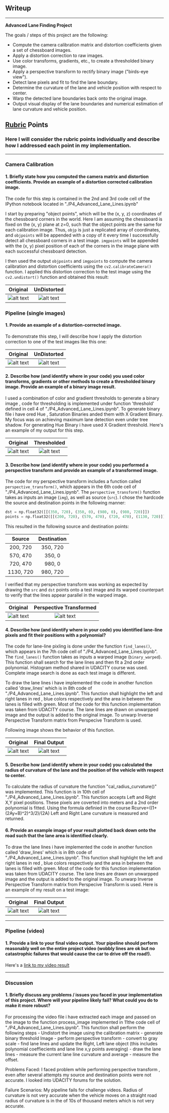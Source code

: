 ## Writeup

---

**Advanced Lane Finding Project**

The goals / steps of this project are the following:

* Compute the camera calibration matrix and distortion coefficients given a set of chessboard images.
* Apply a distortion correction to raw images.
* Use color transforms, gradients, etc., to create a thresholded binary image.
* Apply a perspective transform to rectify binary image ("birds-eye view").
* Detect lane pixels and fit to find the lane boundary.
* Determine the curvature of the lane and vehicle position with respect to center.
* Warp the detected lane boundaries back onto the original image.
* Output visual display of the lane boundaries and numerical estimation of lane curvature and vehicle position.

[//]: # (Image References)

[image1]: ./output_images/undistorted_images/calibration11.jpg "Undistorted"
[image2]: ./camera_cal/calibration2.jpg "Original Image"
[image3]: ./test_images/test5.jpg "Test Image"
[image4]: ./output_images/undistorted_images/test6.jpg "Undistorted"
[image5]: ./output_images/threshold_images/test6.jpg "Thresholded Image"
[image6]: ./output_images/perspective_images/test6.jpg "Perspective Transform"
[image7]: ./output_images/output/test6.jpg "Final Output"
[video1]: ./project_video.mp4 "Video"

## [Rubric](https://review.udacity.com/#!/rubrics/571/view) Points

### Here I will consider the rubric points individually and describe how I addressed each point in my implementation.  

---

### Camera Calibration

#### 1. Briefly state how you computed the camera matrix and distortion coefficients. Provide an example of a distortion corrected calibration image.

The code for this step is contained in the 2nd and 3rd code cell of the IPython notebook located in "./P4_Advanced_Lane_Lines.ipynb"

I start by preparing "object points", which will be the (x, y, z) coordinates of the chessboard corners in the world. Here I am assuming the chessboard is fixed on the (x, y) plane at z=0, such that the object points are the same for each calibration image.  Thus, `objp` is just a replicated array of coordinates, and `objpoints` will be appended with a copy of it every time I successfully detect all chessboard corners in a test image.  `imgpoints` will be appended with the (x, y) pixel position of each of the corners in the image plane with each successful chessboard detection.  

I then used the output `objpoints` and `imgpoints` to compute the camera calibration and distortion coefficients using the `cv2.calibrateCamera()` function.  I applied this distortion correction to the test image using the `cv2.undistort()` function and obtained this result: 

Original | UnDistorted
:--------:|:------------:
![alt text][image2] | ![alt text][image1]

### Pipeline (single images)

#### 1. Provide an example of a distortion-corrected image.

To demonstrate this step, I will describe how I apply the distortion correction to one of the test images like this one:

Original | UnDistorted
:--------:|:------------:
![alt text][image3] | ![alt text][image4]

#### 2. Describe how (and identify where in your code) you used color transforms, gradients or other methods to create a thresholded binary image.  Provide an example of a binary image result.

I used a combination of color and gradient thresholds to generate a binary image , code for thresholding is implemented under function 'threshold' defined in cell 4 of "./P4_Advanced_Lane_Lines.ipynb". To generate binary file i have ored Hue , Saturation Binaries anded them with X Gradient Binary. My focus was on achieving maximum lane detection even under tree shadow. For generating Hue Binary i have used X Gradient threshold. Here's an example of my output for this step.  

Original | Thresholded
:--------:|:------------:
![alt text][image3] | ![alt text][image5]


#### 3. Describe how (and identify where in your code) you performed a perspective transform and provide an example of a transformed image.

The code for my perspective transform includes a function called `perspective_transform()`, which appears in the 6th code cell of "./P4_Advanced_Lane_Lines.ipynb".  The `perspective_transform()` function takes as inputs an image (`img`), as well as source (`src`).  I chose the hardcode the source and destination points in the following manner:

```python
dst = np.float32([[(350, 720), (350, 0), (980, 0), (980, 720)]])
points = np.float32([[(200, 720), (570, 470), (720, 470), (1130, 720)]])
```

This resulted in the following source and destination points:

| Source        | Destination   | 
|:-------------:|:-------------:| 
| 200, 720      | 350, 720        | 
| 570, 470      | 350, 0      |
| 720, 470     | 980, 0      |
| 1130, 720      | 980, 720        |

I verified that my perspective transform was working as expected by drawing the `src` and `dst` points onto a test image and its warped counterpart to verify that the lines appear parallel in the warped image.

Original | Perspective Transformed
:--------:|:------------:
![alt text][image3] | ![alt text][image6]

#### 4. Describe how (and identify where in your code) you identified lane-line pixels and fit their positions with a polynomial?

The code for lane-line pixling is done under the function `find_lanes()`, which appears in the 7th code cell of "./P4_Advanced_Lane_Lines.ipynb".  The `find_lanes()` function takes as inputs a warped image (`binary_warped`). This function shall search for the lane lines and then fit a 2nd order polynomial. Histogram method shared in UDACITY course was used. Complete image search is done as each test image is different. 

To draw the lane lines i have implemented the code in another function called 'draw_lines' which is in 8th code of "./P4_Advanced_Lane_Lines.ipynb". This function shall highlight the left and right lanes in red , blue colors respectively and the area in between the lanes is filled with green. Most of the code for this function implementation was taken from UDACITY course. The lane lines are drawn on unwarpped image and the output is added to the original image. To unwarp Inverse Perspective Transform matrix from Perspecive Transform is used. 

Following image shows the behavior of this function. 

Original | Final Output
:--------:|:------------:
![alt text][image3] | ![alt text][image7]

#### 5. Describe how (and identify where in your code) you calculated the radius of curvature of the lane and the position of the vehicle with respect to center.

To calculate the radius of curvature the function "cal_radius_curvature()" was implemented. This function is in 10th cell of "./P4_Advanced_Lane_Lines.ipynb". This function accepts Left and Right X,Y pixel positions. These pixels are coverted into meters and a 2nd order polynomial is fitted. Using the formula definied in the course R​curve​​=((1+(2Ay+B)^2​​)^3/2)/​(2A)​​​​​​  Left and Right Lane curvature is measured and returned. 

#### 6. Provide an example image of your result plotted back down onto the road such that the lane area is identified clearly.

To draw the lane lines i have implemented the code in another function called 'draw_lines' which is in 8th code of "./P4_Advanced_Lane_Lines.ipynb". This function shall highlight the left and right lanes in red , blue colors respectively and the area in between the lanes is filled with green. Most of the code for this function implementation was taken from UDACITY course. The lane lines are drawn on unwarpped image and the output is added to the original image. To unwarp Inverse Perspective Transform matrix from Perspecive Transform is used. Here is an example of my result on a test image:

Original | Final Output
:--------:|:------------:
![alt text][image3] | ![alt text][image7]

---

### Pipeline (video)

#### 1. Provide a link to your final video output.  Your pipeline should perform reasonably well on the entire project video (wobbly lines are ok but no catastrophic failures that would cause the car to drive off the road!).

Here's a [link to my video result](./output_videos/project_video.mp4)

---

### Discussion

#### 1. Briefly discuss any problems / issues you faced in your implementation of this project.  Where will your pipeline likely fail?  What could you do to make it more robust?
For processing the video file i have extracted each image and passed on the image to the function process_image implemented in 11the code cell of "./P4_Advanced_Lane_Lines.ipynb". This function shall perform the following steps
    - Undistort the image using the calibration matrix
    - generate binary threshold Image 
    - perform perspective transform
    - convert to gray scale
    - find lane lines and update the Right, Left lane object (this includes polynomial coeffiecients and lane line x,y points averaging)
    - draw the lane lines 
    - measure the current lane line curvature and average 
    - measure the offset.

Problems Faced:
I faced problem while performing perspective transform , even after several attempts my source and destination points were not accurate. I looked into UDACITY forums for the solution. 

Failure Scenarios:
My pipeline fails for challenge videos. Radius of curvature is not very accurate when the vehicle moves on a straight road radius of curvature is in the of 10s of thousand meters which is not very accurate. 
